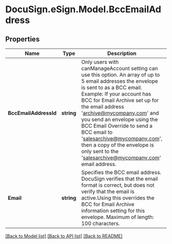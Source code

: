 # DocuSign.eSign.Model.BccEmailAddress
## Properties

Name | Type | Description | Notes
------------ | ------------- | ------------- | -------------
**BccEmailAddressId** | **string** | Only users with canManageAccount setting can use this option. An array of up to 5 email addresses the envelope is sent to as a BCC email.    Example: If your account has BCC for Email Archive set up for the email address &#39;archive@mycompany.com&#39; and you send an envelope using the BCC Email Override to send a BCC email to &#39;salesarchive@mycompany.com&#39;, then a copy of the envelope is only sent to the &#39;salesarchive@mycompany.com&#39; email address. | [optional] 
**Email** | **string** | Specifies the BCC email address. DocuSign verifies that the email format is correct, but does not verify that the email is active.Using this overrides the BCC for Email Archive information setting for this envelope.  Maximum of length: 100 characters.  | [optional] 

[[Back to Model list]](../README.md#documentation-for-models) [[Back to API list]](../README.md#documentation-for-api-endpoints) [[Back to README]](../README.md)

